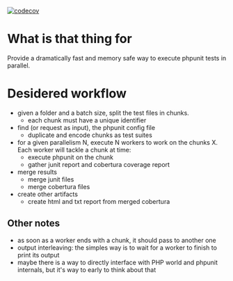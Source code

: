 [![codecov](https://codecov.io/github/ilario-pierbattista/parallel-phpunit-executor/graph/badge.svg?token=HWZJAdwnhX)](https://codecov.io/github/ilario-pierbattista/parallel-phpunit-executor)

# What is that thing for

Provide a dramatically fast and memory safe way to execute phpunit tests in parallel.

# Desidered workflow

- given a folder and a batch size, split the test files in chunks. 
    - each chunk must have a unique identifier
- find (or request as input), the phpunit config file
    - duplicate and encode chunks as test suites
- for a given parallelism N, execute N workers to work on the chunks X. Each worker will tackle a chunk at time:
    - execute phpunit on the chunk
    - gather junit report and cobertura coverage report
- merge results
    - merge junit files
    - merge cobertura files
- create other artifacts
    - create html and txt report from merged cobertura

## Other notes

- as soon as a worker ends with a chunk, it should pass to another one
- output interleaving: the simples way is to wait for a worker to finish to print its output
- maybe there is a way to directly interface with PHP world and phpunit internals, but it's way to early to think about that
